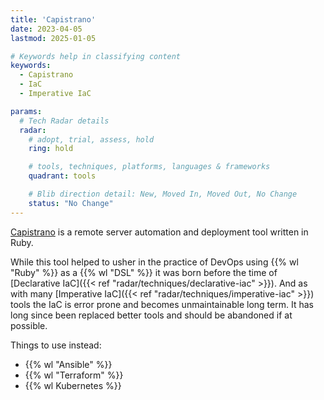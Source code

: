 ```yaml
---
title: 'Capistrano'
date: 2023-04-05
lastmod: 2025-01-05

# Keywords help in classifying content
keywords:
  - Capistrano
  - IaC
  - Imperative IaC

params:
  # Tech Radar details
  radar:
    # adopt, trial, assess, hold
    ring: hold

    # tools, techniques, platforms, languages & frameworks
    quadrant: tools

    # Blib direction detail: New, Moved In, Moved Out, No Change
    status: "No Change"
---
```


[Capistrano](https://capistranorb.com/) is a remote server automation and deployment tool written in Ruby.

While this tool helped to usher in the practice of DevOps using {{% wl "Ruby" %}} as a {{% wl "DSL" %}} it was born before the time of [Declarative IaC]({{< ref "radar/techniques/declarative-iac" >}}).  And as with many [Imperative IaC]({{< ref "radar/techniques/imperative-iac" >}}) tools the IaC is error prone and becomes unmaintainable long term.  It has long since been replaced better tools and should be abandoned if at possible.

<!--more-->

Things to use instead:
- {{% wl "Ansible" %}}
- {{% wl "Terraform" %}}
- {{% wl Kubernetes %}}

